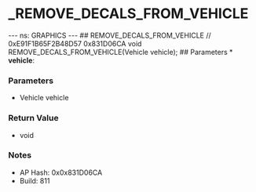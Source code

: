 # _REMOVE_DECALS_FROM_VEHICLE

--- ns: GRAPHICS --- ## REMOVE_DECALS_FROM_VEHICLE  // 0xE91F1B65F2B48D57 0x831D06CA void REMOVE_DECALS_FROM_VEHICLE(Vehicle vehicle);   ## Parameters * **vehicle**:

### Parameters
* Vehicle vehicle

### Return Value
* void

### Notes
* AP Hash: 0x0x831D06CA
* Build: 811


